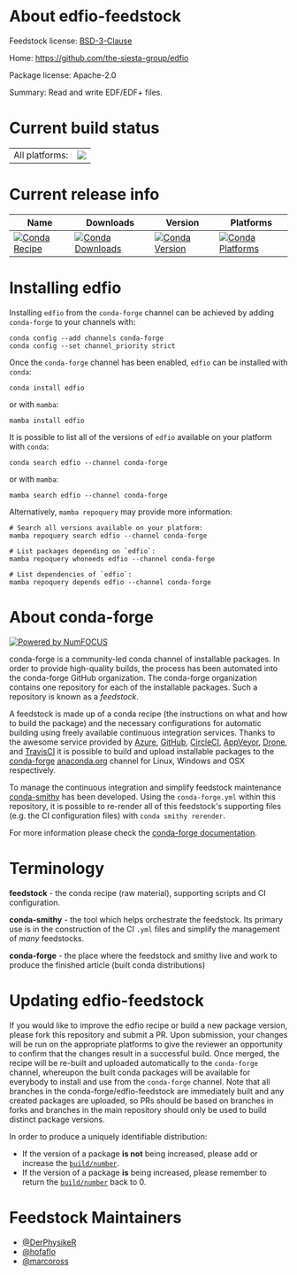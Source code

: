 About edfio-feedstock
=====================

Feedstock license: [BSD-3-Clause](https://github.com/conda-forge/edfio-feedstock/blob/main/LICENSE.txt)

Home: https://github.com/the-siesta-group/edfio

Package license: Apache-2.0

Summary: Read and write EDF/EDF+ files.

Current build status
====================


<table><tr><td>All platforms:</td>
    <td>
      <a href="https://dev.azure.com/conda-forge/feedstock-builds/_build/latest?definitionId=20764&branchName=main">
        <img src="https://dev.azure.com/conda-forge/feedstock-builds/_apis/build/status/edfio-feedstock?branchName=main">
      </a>
    </td>
  </tr>
</table>

Current release info
====================

| Name | Downloads | Version | Platforms |
| --- | --- | --- | --- |
| [![Conda Recipe](https://img.shields.io/badge/recipe-edfio-green.svg)](https://anaconda.org/conda-forge/edfio) | [![Conda Downloads](https://img.shields.io/conda/dn/conda-forge/edfio.svg)](https://anaconda.org/conda-forge/edfio) | [![Conda Version](https://img.shields.io/conda/vn/conda-forge/edfio.svg)](https://anaconda.org/conda-forge/edfio) | [![Conda Platforms](https://img.shields.io/conda/pn/conda-forge/edfio.svg)](https://anaconda.org/conda-forge/edfio) |

Installing edfio
================

Installing `edfio` from the `conda-forge` channel can be achieved by adding `conda-forge` to your channels with:

```
conda config --add channels conda-forge
conda config --set channel_priority strict
```

Once the `conda-forge` channel has been enabled, `edfio` can be installed with `conda`:

```
conda install edfio
```

or with `mamba`:

```
mamba install edfio
```

It is possible to list all of the versions of `edfio` available on your platform with `conda`:

```
conda search edfio --channel conda-forge
```

or with `mamba`:

```
mamba search edfio --channel conda-forge
```

Alternatively, `mamba repoquery` may provide more information:

```
# Search all versions available on your platform:
mamba repoquery search edfio --channel conda-forge

# List packages depending on `edfio`:
mamba repoquery whoneeds edfio --channel conda-forge

# List dependencies of `edfio`:
mamba repoquery depends edfio --channel conda-forge
```


About conda-forge
=================

[![Powered by
NumFOCUS](https://img.shields.io/badge/powered%20by-NumFOCUS-orange.svg?style=flat&colorA=E1523D&colorB=007D8A)](https://numfocus.org)

conda-forge is a community-led conda channel of installable packages.
In order to provide high-quality builds, the process has been automated into the
conda-forge GitHub organization. The conda-forge organization contains one repository
for each of the installable packages. Such a repository is known as a *feedstock*.

A feedstock is made up of a conda recipe (the instructions on what and how to build
the package) and the necessary configurations for automatic building using freely
available continuous integration services. Thanks to the awesome service provided by
[Azure](https://azure.microsoft.com/en-us/services/devops/), [GitHub](https://github.com/),
[CircleCI](https://circleci.com/), [AppVeyor](https://www.appveyor.com/),
[Drone](https://cloud.drone.io/welcome), and [TravisCI](https://travis-ci.com/)
it is possible to build and upload installable packages to the
[conda-forge](https://anaconda.org/conda-forge) [anaconda.org](https://anaconda.org/)
channel for Linux, Windows and OSX respectively.

To manage the continuous integration and simplify feedstock maintenance
[conda-smithy](https://github.com/conda-forge/conda-smithy) has been developed.
Using the ``conda-forge.yml`` within this repository, it is possible to re-render all of
this feedstock's supporting files (e.g. the CI configuration files) with ``conda smithy rerender``.

For more information please check the [conda-forge documentation](https://conda-forge.org/docs/).

Terminology
===========

**feedstock** - the conda recipe (raw material), supporting scripts and CI configuration.

**conda-smithy** - the tool which helps orchestrate the feedstock.
                   Its primary use is in the construction of the CI ``.yml`` files
                   and simplify the management of *many* feedstocks.

**conda-forge** - the place where the feedstock and smithy live and work to
                  produce the finished article (built conda distributions)


Updating edfio-feedstock
========================

If you would like to improve the edfio recipe or build a new
package version, please fork this repository and submit a PR. Upon submission,
your changes will be run on the appropriate platforms to give the reviewer an
opportunity to confirm that the changes result in a successful build. Once
merged, the recipe will be re-built and uploaded automatically to the
`conda-forge` channel, whereupon the built conda packages will be available for
everybody to install and use from the `conda-forge` channel.
Note that all branches in the conda-forge/edfio-feedstock are
immediately built and any created packages are uploaded, so PRs should be based
on branches in forks and branches in the main repository should only be used to
build distinct package versions.

In order to produce a uniquely identifiable distribution:
 * If the version of a package **is not** being increased, please add or increase
   the [``build/number``](https://docs.conda.io/projects/conda-build/en/latest/resources/define-metadata.html#build-number-and-string).
 * If the version of a package **is** being increased, please remember to return
   the [``build/number``](https://docs.conda.io/projects/conda-build/en/latest/resources/define-metadata.html#build-number-and-string)
   back to 0.

Feedstock Maintainers
=====================

* [@DerPhysikeR](https://github.com/DerPhysikeR/)
* [@hofaflo](https://github.com/hofaflo/)
* [@marcoross](https://github.com/marcoross/)

